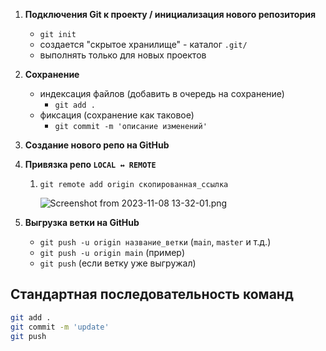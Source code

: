 1. **Подключения Git к проекту / инициализация нового репозитория**
    - `git init`
    - создается "скрытое хранилище" - каталог `.git/`
    - выполнять только для новых проектов
2. **Сохранение**
    - индексация файлов (добавить в очередь на сохранение)
        - `git add .`
    - фиксация (сохранение как таковое)
        - `git commit -m 'описание изменений'`
3. **Создание нового репо на GitHub**
4. **Привязка репо `LOCAL ↔ REMOTE`**
    1. `git remote add origin скопированная_ссылка`
        
        ![Screenshot from 2023-11-08 13-32-01.png](https://prod-files-secure.s3.us-west-2.amazonaws.com/95d3eea4-bdd9-4866-805a-55b03d066b78/d1e48002-f92c-468a-854f-494c6dfe0390/Screenshot_from_2023-11-08_13-32-01.png)
        
5. **Выгрузка ветки на GitHub**
    - `git push -u origin название_ветки` (`main`, `master` и т.д.)
    - `git push -u origin main` (пример)
    - `git push` (если ветку уже выгружал)

## Стандартная последовательность команд

```bash
git add .
git commit -m 'update'
git push